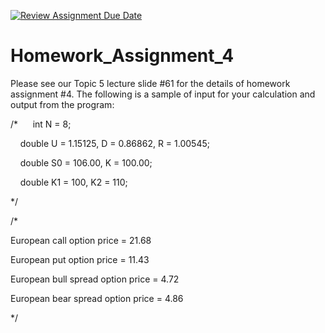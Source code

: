 [![Review Assignment Due Date](https://classroom.github.com/assets/deadline-readme-button-24ddc0f5d75046c5622901739e7c5dd533143b0c8e959d652212380cedb1ea36.svg)](https://classroom.github.com/a/tsirRCHw)
# Homework_Assignment_4

Please see our Topic 5 lecture slide #61 for the details of homework assignment #4. The following is a sample of input for your calculation and output from the program:

/* 
    int N = 8;

    double U = 1.15125, D = 0.86862, R = 1.00545;

    double S0 = 106.00, K = 100.00;

    double K1 = 100, K2 = 110;

*/

/*

European call option price = 21.68

European put option price = 11.43

European bull spread option price = 4.72

European bear spread option price = 4.86

*/

